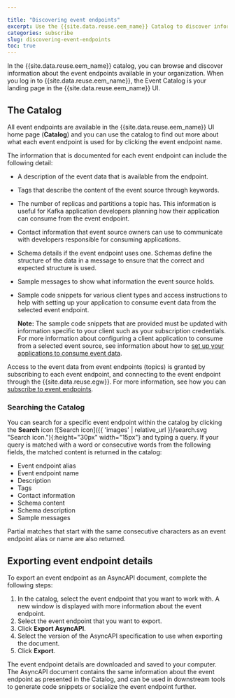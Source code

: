 ```yaml
---

title: "Discovering event endpoints"
excerpt: Use the {{site.data.reuse.eem_name}} Catalog to discover information about the available event sources and the event data they provide, so that you can choose the ones you want to use in your applications and flows."
categories: subscribe
slug: discovering-event-endpoints
toc: true
---
```


In the {{site.data.reuse.eem_name}} catalog, you can browse and discover information about the event endpoints available in your organization. When you log in to {{site.data.reuse.eem_name}}, the Event Catalog is your landing page in the {{site.data.reuse.eem_name}} UI.

## The Catalog

All event endpoints are available in the {{site.data.reuse.eem_name}} UI home page (**Catalog**) and you can use the catalog to find out more about what each event endpoint is used for by clicking the event endpoint name.

The information that is documented for each event endpoint can include the following detail:
- A description of the event data that is available from the endpoint.
- Tags that describe the content of the event source through keywords.
- The number of replicas and partitions a topic has. This information is useful for Kafka application developers planning how their application can consume from the event endpoint.
- Contact information that event source owners can use to communicate with developers responsible for consuming applications.
- Schema details if the event endpoint uses one. Schemas define the structure of the data in a message to ensure that the correct and expected structure is used.
- Sample messages to show what information the event source holds.
- Sample code snippets for various client types and access instructions to help with setting up your application to consume event data from the selected event endpoint.

  **Note:** The sample code snippets that are provided must be updated with information specific to your client such as your subscription credentials. For more information about configuring a client application to consume from a selected event source, see information about how to [set up your applications to consume event data](../configure-your-application-to-connect).

Access to the event data from event endpoints (topics) is granted by subscribing to each event endpoint, and connecting to the event endpoint through the {{site.data.reuse.egw}}. For more information, see how you can [subscribe to event endpoints](../subscribing-to-event-endpoints).

### Searching the Catalog

You can search for a specific event endpoint within the catalog by clicking the **Search** icon ![Search icon]({{ 'images' | relative_url }}/search.svg "Search icon."){:height="30px" width="15px"} and typing a query. If your query is matched with a word or consecutive words from the following fields, the matched content is returned in the catalog:

- Event endpoint alias
- Event endpoint name
- Description
- Tags
- Contact information
- Schema content
- Schema description
- Sample messages

Partial matches that start with the same consecutive characters as an event endpoint alias or name are also returned.

## Exporting event endpoint details

To export an event endpoint as an AsyncAPI document, complete the following steps:

1. In the catalog, select the event endpoint that you want to work with. A new window is displayed with more information about the event endpoint.
1. Select the event endpoint that you want to export.
1. Click **Export AsyncAPI**.
1. Select the version of the AsyncAPI specification to use when exporting the document.
1. Click **Export**.

The event endpoint details are downloaded and saved to your computer. The AsyncAPI document contains the same information about the event endpoint as presented in the Catalog, and can be used in downstream tools to generate code snippets or socialize the event endpoint further.
